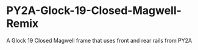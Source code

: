 # PY2A-Glock-19-Closed-Magwell-Remix
A Glock 19 Closed Magwell frame that uses front and rear rails from PY2A
